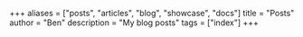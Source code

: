+++
aliases = ["posts", "articles", "blog", "showcase", "docs"]
title = "Posts"
author = "Ben"
description = "My blog posts"
tags = ["index"]
+++


